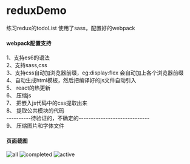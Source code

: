 # reduxDemo
练习redux的todoList 使用了sass，配置好的webpack
#### webpack配置支持
1、支持es6的语法  
2、支持sass,css  
3、支持css自动加浏览器前缀，eg:display:flex 会自动加上各个浏览器前缀  
4、自动生成html模板，然后把编译好的js文件自动引入  
5、 react的热更新  
6、 压缩js  
7、 把嵌入js代码中的css提取出来  
8、 提取公共模块的代码  
----------待验证的，不确定的-----------------------------  
9、 压缩图片和字体文件
#### 页面截图
![all](http://ostu98x74.bkt.clouddn.com/redux/all.png)
![completed](http://ostu98x74.bkt.clouddn.com/redux/completed.png)
![active](http://ostu98x74.bkt.clouddn.com/redux/active.png)
